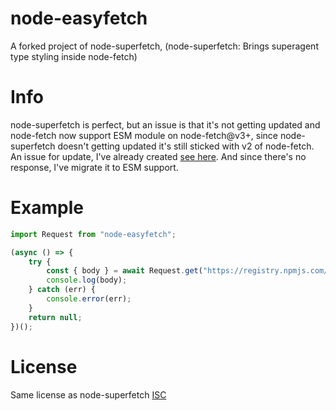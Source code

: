 # node-easyfetch
A forked project of node-superfetch, (node-superfetch: Brings superagent type styling inside node-fetch)

# Info
node-superfetch is perfect, but an issue is that it's not getting updated and node-fetch now support ESM module on node-fetch@v3+, since node-superfetch doesn't getting updated it's still sticked with v2 of node-fetch. An issue for update, I've already created [see here](https://github.com/dragonfire535/node-superfetch/issues/121). And since there's no response, I've migrate it to ESM support.

# Example
```js
import Request from "node-easyfetch";

(async () => {
    try {
        const { body } = await Request.get("https://registry.npmjs.com/node-fetch");
        console.log(body);
    } catch (err) {
        console.error(err);
    }
    return null;
})();
```

# License
Same license as node-superfetch [ISC](https://github.com/wory48/node-easyfetch/blob/main/LICENSE)
